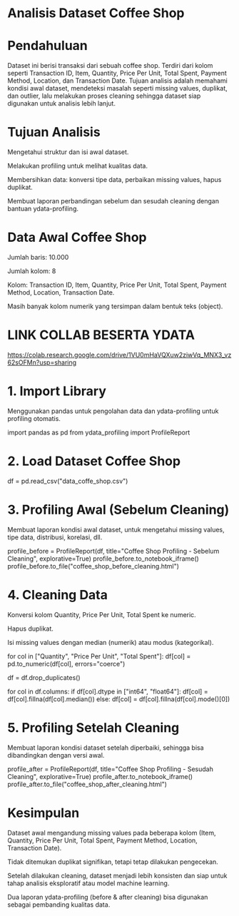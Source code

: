 # Analisis Dataset Coffee Shop

# Pendahuluan

Dataset ini berisi transaksi dari sebuah coffee shop. Terdiri dari kolom seperti Transaction ID, Item, Quantity, Price Per Unit, Total Spent, Payment Method, Location, dan Transaction Date.
Tujuan analisis adalah memahami kondisi awal dataset, mendeteksi masalah seperti missing values, duplikat, dan outlier, lalu melakukan proses cleaning sehingga dataset siap digunakan untuk analisis lebih lanjut.

# Tujuan Analisis

Mengetahui struktur dan isi awal dataset.

Melakukan profiling untuk melihat kualitas data.

Membersihkan data: konversi tipe data, perbaikan missing values, hapus duplikat.

Membuat laporan perbandingan sebelum dan sesudah cleaning dengan bantuan ydata-profiling.

# Data Awal Coffee Shop

Jumlah baris: 10.000

Jumlah kolom: 8

Kolom: Transaction ID, Item, Quantity, Price Per Unit, Total Spent, Payment Method, Location, Transaction Date.

Masih banyak kolom numerik yang tersimpan dalam bentuk teks (object).

# LINK COLLAB BESERTA YDATA
https://colab.research.google.com/drive/1VU0mHaVQXuw2ziwVq_MNX3_vz62sOFMn?usp=sharing 

# 1. Import Library

Menggunakan pandas untuk pengolahan data dan ydata-profiling untuk profiling otomatis.

import pandas as pd
from ydata_profiling import ProfileReport

# 2. Load Dataset Coffee Shop
df = pd.read_csv("data_coffe_shop.csv")

# 3. Profiling Awal (Sebelum Cleaning)

Membuat laporan kondisi awal dataset, untuk mengetahui missing values, tipe data, distribusi, korelasi, dll.

profile_before = ProfileReport(df, title="Coffee Shop Profiling - Sebelum Cleaning", explorative=True)
profile_before.to_notebook_iframe()
profile_before.to_file("coffee_shop_before_cleaning.html")

# 4. Cleaning Data

Konversi kolom Quantity, Price Per Unit, Total Spent ke numeric.

Hapus duplikat.

Isi missing values dengan median (numerik) atau modus (kategorikal).

for col in ["Quantity", "Price Per Unit", "Total Spent"]:
    df[col] = pd.to_numeric(df[col], errors="coerce")

df = df.drop_duplicates()

for col in df.columns:
    if df[col].dtype in ["int64", "float64"]:
        df[col] = df[col].fillna(df[col].median())
    else:
        df[col] = df[col].fillna(df[col].mode()[0])

# 5. Profiling Setelah Cleaning

Membuat laporan kondisi dataset setelah diperbaiki, sehingga bisa dibandingkan dengan versi awal.

profile_after = ProfileReport(df, title="Coffee Shop Profiling - Sesudah Cleaning", explorative=True)
profile_after.to_notebook_iframe()
profile_after.to_file("coffee_shop_after_cleaning.html")

# Kesimpulan

Dataset awal mengandung missing values pada beberapa kolom (Item, Quantity, Price Per Unit, Total Spent, Payment Method, Location, Transaction Date).

Tidak ditemukan duplikat signifikan, tetapi tetap dilakukan pengecekan.

Setelah dilakukan cleaning, dataset menjadi lebih konsisten dan siap untuk tahap analisis eksploratif atau model machine learning.

Dua laporan ydata-profiling (before & after cleaning) bisa digunakan sebagai pembanding kualitas data.
